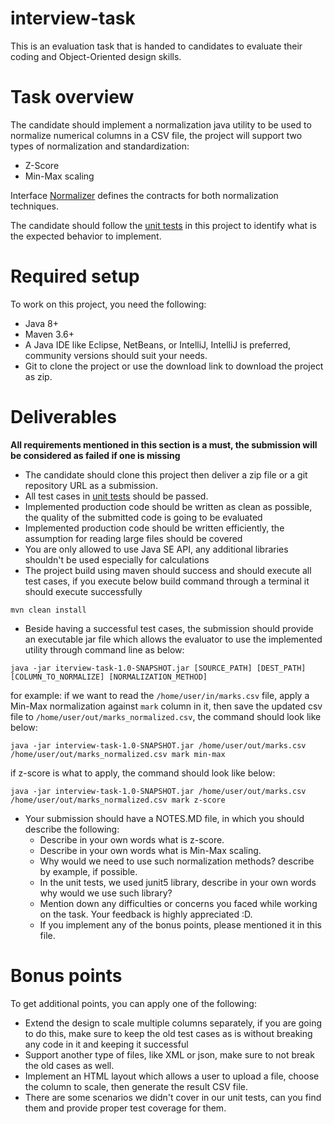 # interview-task
This is an evaluation task that is handed to candidates to evaluate their coding and Object-Oriented 
design skills. 

# Task overview
The candidate should implement a normalization java utility to be used to normalize
numerical columns in a CSV file, the project will support two types of normalization and standardization:
* Z-Score
* Min-Max scaling

Interface [Normalizer](src/main/java/com/progressoft/tools/Normalizer.java) defines the contracts 
for both normalization techniques.

The candidate should follow the [unit tests](src/test/java/com/progressoft/tools/NormalizerTest.java)
in this project to identify what is the expected behavior to implement.

# Required setup
To work on this project, you need the following:
* Java 8+
* Maven 3.6+
* A Java IDE like Eclipse, NetBeans, or IntelliJ, IntelliJ is preferred, community versions should
suit your needs.
* Git to clone the project or use the download link to download the project as zip.

# Deliverables
**All requirements mentioned in this section is a must, the submission will be considered as failed
if one is missing**
* The candidate should clone this project then deliver a zip file or a git repository URL as a submission.
* All test cases in [unit tests](src/test/java/com/progressoft/tools/NormalizerTest.java) should be passed.
* Implemented production code should be written as clean as possible, the quality of the submitted code
 is going to be evaluated
* Implemented production code should be written efficiently, the assumption for reading large files should
be covered
* You are only allowed to use Java SE API, any additional libraries shouldn't be used especially for calculations
* The project build using maven should success and should execute all test cases, if you execute below
build command through a terminal it should execute successfully
```shell script
mvn clean install
``` 
* Beside having a successful test cases, the submission should provide an executable jar file which
allows the evaluator to use the implemented utility through command line as below:
```shell script
java -jar iterview-task-1.0-SNAPSHOT.jar [SOURCE_PATH] [DEST_PATH] [COLUMN_TO_NORMALIZE] [NORMALIZATION_METHOD]
```
for example: if we want to read the ```/home/user/in/marks.csv``` file, apply a Min-Max normalization against
 ```mark``` column in it, then save the updated csv file to ```/home/user/out/marks_normalized.csv```, 
 the command should look like below:
```shell script
java -jar interview-task-1.0-SNAPSHOT.jar /home/user/out/marks.csv /home/user/out/marks_normalized.csv mark min-max
``` 
if z-score is what to apply, the command should look like below:
```shell script
java -jar interview-task-1.0-SNAPSHOT.jar /home/user/out/marks.csv /home/user/out/marks_normalized.csv mark z-score
``` 
* Your submission should have a NOTES.MD file, in which you should describe the following:
    * Describe in your own words what is z-score.
    * Describe in your own words what is Min-Max scaling.
    * Why would we need to use such normalization methods? describe by example, if possible.
    * In the unit tests, we used junit5 library, describe in your own words why would we use such library?
    * Mention down any difficulties or concerns you faced while working on the task. Your feedback is highly appreciated :D.
    * If you implement any of the bonus points, please mentioned it in this file.

# Bonus points
To get additional points, you can apply one of the following:
* Extend the design to scale multiple columns separately, if you are going to do this, make sure
to keep the old test cases as is without breaking any code in it and keeping it successful
* Support another type of files, like XML or json, make sure to not break the old cases as well.
* Implement an HTML layout which allows a user to upload a file, choose the column to scale, 
then generate the result CSV file.
* There are some scenarios we didn't cover in our unit tests, can you find them and provide proper
test coverage for them.